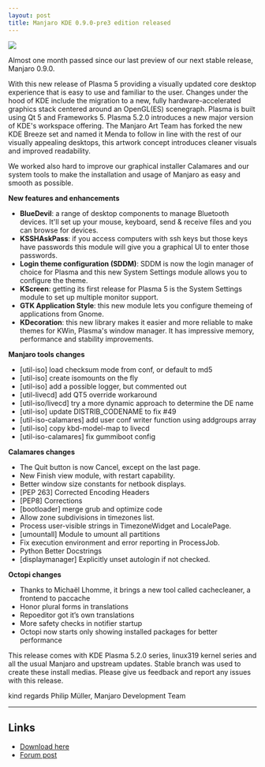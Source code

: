 ```yaml
---
layout: post
title: Manjaro KDE 0.9.0-pre3 edition released
---
```


<img src="{{ site.baseurl }}/images/manjaro-kde-090-pre3.jpg">

Almost one month passed since our last preview of our next stable release, Manjaro 0.9.0.

With this new release of Plasma 5 providing a visually updated core desktop experience that is easy to use and familiar to the user. Changes under the hood of KDE include the migration to a new, fully hardware-accelerated graphics stack centered around an OpenGL(ES) scenegraph. Plasma is built using Qt 5 and Frameworks 5. Plasma 5.2.0 introduces a new major version of KDE's workspace offering. The Manjaro Art Team has forked the new KDE Breeze set and named it Menda to follow in line with the rest of our visually appealing desktops, this artwork concept introduces cleaner visuals and improved readability.

We worked also hard to improve our graphical installer Calamares and our system tools to make the installation and usage of Manjaro as easy and smooth as possible.

**New features and enhancements**

- **BlueDevil**: a range of desktop components to manage Bluetooth devices. It'll set up your mouse, keyboard, send & receive files and you can browse for devices.
- **KSSHAskPass**: if you access computers with ssh keys but those keys have passwords this module will give you a graphical UI to enter those passwords.
- **Login theme configuration (SDDM)**: SDDM is now the login manager of choice for Plasma and this new System Settings module allows you to configure the theme.
- **KScreen**: getting its first release for Plasma 5 is the System Settings module to set up multiple monitor support.
- **GTK Application Style**: this new module lets you configure themeing of applications from Gnome.
- **KDecoration**: this new library makes it easier and more reliable to make themes for KWin, Plasma's window manager. It has impressive memory, performance and stability improvements.

**Manjaro tools changes**

- [util-iso] load checksum mode from conf, or default to md5
- [util-iso] create isomounts on the fly
- [util-iso] add a possible logger, but commented out
- [util-livecd] add QT5 override workaround
- [util-iso/livecd] try a more dynamic approach to determine the DE name
- [util-iso] update DISTRIB_CODENAME to fix #49 
- [util-iso-calamares] add user conf writer function using addgroups array
- [util-iso] copy kbd-model-map to livecd
- [util-iso-calamares] fix gummiboot config

**Calamares changes**

- The Quit button is now Cancel, except on the last page.
- New Finish view module, with restart capability.
- Better window size constants for netbook displays.
- [PEP 263] Corrected Encoding Headers 
- [PEP8] Corrections
- [bootloader] merge grub and optimize code
- Allow zone subdivisions in timezones list.
- Process user-visible strings in TimezoneWidget and LocalePage.
- [umountall] Module to umount all partitions 
- Fix execution environment and error reporting in ProcessJob.
- Python Better Docstrings
- [displaymanager] Explicitly unset autologin if not checked.

**Octopi changes**

- Thanks to Michaël Lhomme, it brings a new tool called cachecleaner, a frontend to paccache
- Honor plural forms in translations
- Repoeditor got it’s own translations
- More safety checks in notifier startup
- Octopi now starts only showing installed packages for better performance

This release comes with KDE Plasma 5.2.0 series, linux319 kernel series and all the usual Manjaro and upstream updates. Stable branch was used to create these install medias. Please give us feedback and report any issues with this release.

kind regards
Philip Müller, Manjaro Development Team

----

## Links

* [Download here](http://sourceforge.net/projects/manjarotest/files/0.9.0/kde/0.9.0-pre3/)
* [Forum post](https://forum.manjaro.org/index.php?topic=20938.0)
